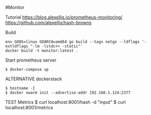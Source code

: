 #Monitor

Tutorial
    https://blog.alexellis.io/prometheus-monitoring/
    https://github.com/alexellis/hash-browns

Build

    env GOOS=linux GOARCH=amd64 go build --tags netgo --ldflags '-extldflags "-lm -lstdc++ -static"'
    docker build -t monitor:latest .
Start prometheus server

    $ docker-compose up

ALTERNATIVE dockerstack

    $ hostname -I
    $ docker swarm init --advertise-addr 192.168.1.124:2377
    
    
TEST Metrics
	$ curl localhost:8001/hash -d "input"
	$ curl localhost:8001/metrics